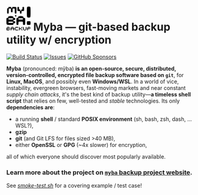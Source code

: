 <img src="icon.svg" width="64" alt/> Myba — git-based backup utility w/ encryption
=====

[![Build Status](https://img.shields.io/github/actions/workflow/status/kernc/myba/ci.yml?branch=master&style=for-the-badge)](https://github.com/kernc/myba/actions)
[![Issues](https://img.shields.io/github/issues/kernc/myba?style=for-the-badge)](#)
[![GitHub Sponsors](https://img.shields.io/github/sponsors/kernc?color=pink&style=for-the-badge)](https://github.com/sponsors/kernc)

**Myba** (pronounced: mỹba) **is an
open-source, secure, distributed, version-controlled, encrypted
file backup software based on `git`**,
for **Linux, MacOS**, and possibly even **Windows/WSL**.
In a world of vice, instability, evergreen browsers, fast-moving markets and near constant _supply chain attacks_,
it's the best kind of backup utility—**a timeless shell script** that relies on few, well-tested and _stable_ technologies.
Its only **dependencies are**:

* a running **shell** / standard **POSIX environment** (sh, bash, zsh, dash, ... WSL?),
* **gzip**
* **git** (and Git LFS for files sized >40 MB),
* either **OpenSSL** or **GPG** (~4x slower) for encryption,

all of which everyone should discover most popularly available.

### **Learn more** about the project on [**`myba` backup project website**](https://kernc.github.io/myba/).

See [_smoke-test.sh_](https://github.com/kernc/myba/blob/master/smoke-test.sh) for a covering example / test case!
